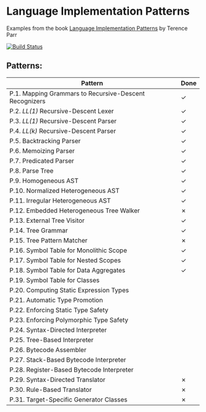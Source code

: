 # Language Implementation Patterns

Examples from the book [Language Implementation Patterns](https://pragprog.com/book/tpdsl/language-implementation-patterns) by Terence Parr

[![Build Status](https://travis-ci.org/LukasWoodtli/LanguageImplementationPatterns.svg?branch=master)](https://travis-ci.org/LukasWoodtli/LanguageImplementationPatterns)


## Patterns:

| Pattern                                                | Done |
|--------------------------------------------------------|------|
| P.1. Mapping Grammars to Recursive-Descent Recognizers |   ✓  |
| P.2. *LL(1)* Recursive-Descent Lexer                   |   ✓  |
| P.3. *LL(1)* Recursive-Descent Parser                  |   ✓  |
| P.4. *LL(k)* Recursive-Descent Parser                  |   ✓  |
| P.5. Backtracking Parser                               |   ✓  |
| P.6. Memoizing Parser                                  |   ✓  |
| P.7. Predicated Parser                                 |   ✓  |
| P.8. Parse Tree                                        |   ✓  |
| P.9. Homogeneous AST                                   |   ✓  |
| P.10. Normalized Heterogeneous AST                     |   ✓  |
| P.11. Irregular Heterogeneous AST                      |   ✓  |
| P.12. Embedded Heterogeneous Tree Walker               |   ✗  |
| P.13. External Tree Visitor                            |   ✓  |
| P.14. Tree Grammar                                     |   ✓  |
| P.15. Tree Pattern Matcher                             |   ✗  |
| P.16. Symbol Table for Monolithic Scope                |   ✓  |
| P.17. Symbol Table for Nested Scopes                   |   ✓  |
| P.18. Symbol Table for Data Aggregates                 |   ✓  |
| P.19. Symbol Table for Classes                         |      |
| P.20. Computing Static Expression Types                |      |
| P.21. Automatic Type Promotion                         |      |
| P.22. Enforcing Static Type Safety                     |      |
| P.23. Enforcing Polymorphic Type Safety                |      |
| P.24. Syntax-Directed Interpreter                      |      |
| P.25. Tree-Based Interpreter                           |      |
| P.26. Bytecode Assembler                               |      |
| P.27. Stack-Based Bytecode Interpreter                 |      |
| P.28. Register-Based Bytecode Interpreter              |      |
| P.29. Syntax-Directed Translator                       |   ✗  |
| P.30. Rule-Based Translator                            |   ✗  |
| P.31. Target-Specific Generator Classes                |   ✗  |
